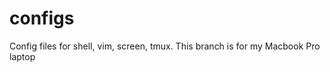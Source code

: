 configs
=======

Config files for shell, vim, screen, tmux.
This branch is for my Macbook Pro laptop
